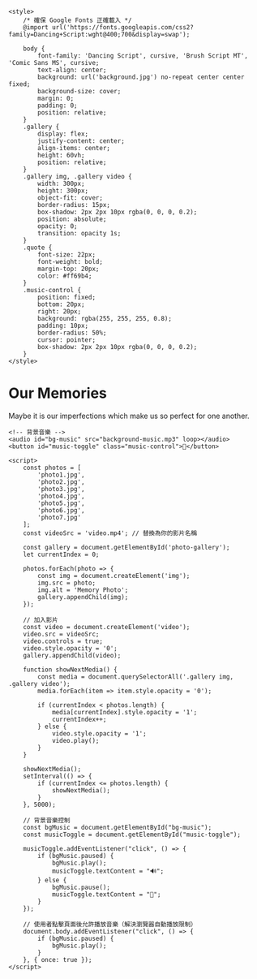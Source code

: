 <html lang="en">
<head>
    <meta charset="UTF-8">
    <meta name="viewport" content="width=device-width, initial-scale=1.0">
    <title>Our Memories</title>
    
    <style>
        /* 確保 Google Fonts 正確載入 */
        @import url('https://fonts.googleapis.com/css2?family=Dancing+Script:wght@400;700&display=swap');
        
        body {
            font-family: 'Dancing Script', cursive, 'Brush Script MT', 'Comic Sans MS', cursive;
            text-align: center;
            background: url('background.jpg') no-repeat center center fixed;
            background-size: cover;
            margin: 0;
            padding: 0;
            position: relative;
        }
        .gallery {
            display: flex;
            justify-content: center;
            align-items: center;
            height: 60vh;
            position: relative;
        }
        .gallery img, .gallery video {
            width: 300px;
            height: 300px;
            object-fit: cover;
            border-radius: 15px;
            box-shadow: 2px 2px 10px rgba(0, 0, 0, 0.2);
            position: absolute;
            opacity: 0;
            transition: opacity 1s;
        }
        .quote {
            font-size: 22px;
            font-weight: bold;
            margin-top: 20px;
            color: #ff69b4;
        }
        .music-control {
            position: fixed;
            bottom: 20px;
            right: 20px;
            background: rgba(255, 255, 255, 0.8);
            padding: 10px;
            border-radius: 50%;
            cursor: pointer;
            box-shadow: 2px 2px 10px rgba(0, 0, 0, 0.2);
        }
    </style>
</head>
<body>
    <h1>Our Memories</h1>
    <div class="gallery" id="photo-gallery">
        <!-- 這裡會插入照片與影片 -->
    </div>
    <p class="quote">Maybe it is our imperfections which make us so perfect for one another.</p>
    
    <!-- 背景音樂 -->
    <audio id="bg-music" src="background-music.mp3" loop></audio>
    <button id="music-toggle" class="music-control">🎵</button>
    
    <script>
        const photos = [
            'photo1.jpg', 
            'photo2.jpg', 
            'photo3.jpg',
            'photo4.jpg', 
            'photo5.jpg', 
            'photo6.jpg',
            'photo7.jpg'
        ];
        const videoSrc = 'video.mp4'; // 替換為你的影片名稱
        
        const gallery = document.getElementById('photo-gallery');
        let currentIndex = 0;
        
        photos.forEach(photo => {
            const img = document.createElement('img');
            img.src = photo;
            img.alt = 'Memory Photo';
            gallery.appendChild(img);
        });
        
        // 加入影片
        const video = document.createElement('video');
        video.src = videoSrc;
        video.controls = true;
        video.style.opacity = '0';
        gallery.appendChild(video);
        
        function showNextMedia() {
            const media = document.querySelectorAll('.gallery img, .gallery video');
            media.forEach(item => item.style.opacity = '0');
            
            if (currentIndex < photos.length) {
                media[currentIndex].style.opacity = '1';
                currentIndex++;
            } else {
                video.style.opacity = '1';
                video.play();
            }
        }
        
        showNextMedia();
        setInterval(() => {
            if (currentIndex <= photos.length) {
                showNextMedia();
            }
        }, 5000);
        
        // 背景音樂控制
        const bgMusic = document.getElementById("bg-music");
        const musicToggle = document.getElementById("music-toggle");
        
        musicToggle.addEventListener("click", () => {
            if (bgMusic.paused) {
                bgMusic.play();
                musicToggle.textContent = "🔊";
            } else {
                bgMusic.pause();
                musicToggle.textContent = "🎵";
            }
        });
        
        // 使用者點擊頁面後允許播放音樂（解決瀏覽器自動播放限制）
        document.body.addEventListener("click", () => {
            if (bgMusic.paused) {
                bgMusic.play();
            }
        }, { once: true });
    </script>
</body>
</html>
